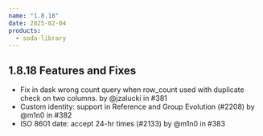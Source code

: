 ```yaml
---
name: "1.8.18"
date: 2025-02-04
products:
  - soda-library
---
```


## 1.8.18 Features and Fixes

* Fix in dask wrong count query when row_count used with duplicate check on two columns. by @jzalucki in #381
* Custom identity: support in Reference and Group Evolution (#2208) by @m1n0 in #382
* ISO 8601 date: accept 24-hr times (#2133) by @m1n0 in #383